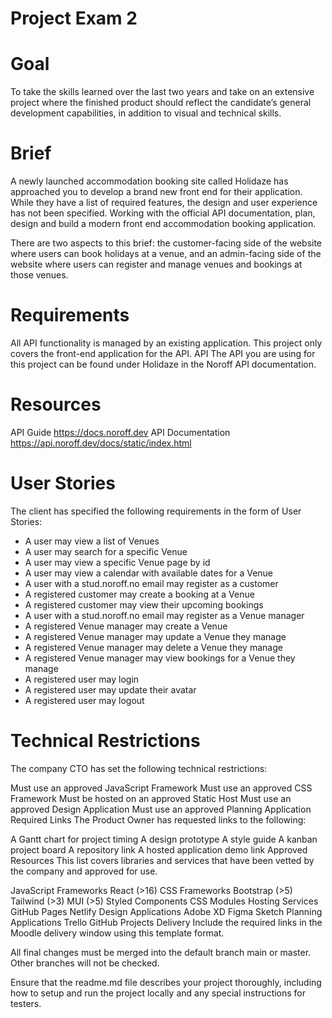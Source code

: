 # Project Exam 2

# Goal
To take the skills learned over the last two years and take on an extensive project where the finished product should reflect the candidate’s general development capabilities, in addition to visual and technical skills.

# Brief
A newly launched accommodation booking site called Holidaze has approached you to develop a brand new front end for their application. While they have a list of required features, the design and user experience has not been specified. Working with the official API documentation, plan, design and build a modern front end accommodation booking application.

There are two aspects to this brief: the customer-facing side of the website where users can book holidays at a venue, and an admin-facing side of the website where users can register and manage venues and bookings at those venues.

# Requirements
All API functionality is managed by an existing application. This project only covers the front-end application for the API.
API
The API you are using for this project can be found under Holidaze in the Noroff API documentation.

# Resources
API Guide
https://docs.noroff.dev
API Documentation
https://api.noroff.dev/docs/static/index.html

# User Stories
The client has specified the following requirements in the form of User Stories:

- A user may view a list of Venues
- A user may search for a specific Venue
- A user may view a specific Venue page by id
- A user may view a calendar with available dates for a Venue
- A user with a stud.noroff.no email may register as a customer
- A registered customer may create a booking at a Venue
- A registered customer may view their upcoming bookings
- A user with a stud.noroff.no email may register as a Venue manager
- A registered Venue manager may create a Venue
- A registered Venue manager may update a Venue they manage
- A registered Venue manager may delete a Venue they manage
- A registered Venue manager may view bookings for a Venue they manage
- A registered user may login
- A registered user may update their avatar
- A registered user may logout

# Technical Restrictions
The company CTO has set the following technical restrictions:

Must use an approved JavaScript Framework
Must use an approved CSS Framework
Must be hosted on an approved Static Host
Must use an approved Design Application
Must use an approved Planning Application
Required Links
The Product Owner has requested links to the following:

A Gantt chart for project timing
A design prototype
A style guide
A kanban project board
A repository link
A hosted application demo link
Approved Resources
This list covers libraries and services that have been vetted by the company and approved for use.

JavaScript Frameworks
React (>16)
CSS Frameworks
Bootstrap (>5)
Tailwind (>3)
MUI (>5)
Styled Components
CSS Modules
Hosting Services
GitHub Pages
Netlify
Design Applications
Adobe XD
Figma
Sketch
Planning Applications
Trello
GitHub Projects
Delivery
Include the required links in the Moodle delivery window using this template format.

All final changes must be merged into the default branch main or master. Other branches will not be checked.

Ensure that the readme.md file describes your project thoroughly, including how to setup and run the project locally and any special instructions for testers.